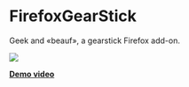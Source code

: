 FirefoxGearStick
================

Geek and «beauf», a gearstick Firefox add-on.

[![](http://medias.master-bridge.eu/resize/640/480/8ae8c853de37046e761e90bab967873c14d95af7.png)](https://www.youtube.com/watch?v=va3tU8GZl9E)

[**Demo video**](https://www.youtube.com/watch?v=va3tU8GZl9E)
